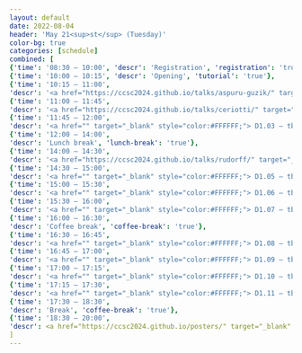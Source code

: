 ```yaml
---
layout: default
date: 2022-08-04
header: 'May 21<sup>st</sup> (Tuesday)'
color-bg: true
categories: [schedule]
combined: [
{'time': '08:30 – 10:00', 'descr': 'Registration', 'registration': 'true'},
{'time': '10:00 – 10:15', 'descr': 'Opening', 'tutorial': 'true'},
{'time': '10:15 – 11:00', 
'descr': '<a href="https://ccsc2024.github.io/talks/aspuru-guzik/" target="_blank" style="color:#FFFFFF;"> D1.01 – Alan Aspuru-Guzik </a> (chair:tba)', 'talk': 'true'},
{'time': '11:00 – 11:45', 
'descr': '<a href="https://ccsc2024.github.io/talks/ceriotti/" target="_blank" style="color:#FFFFFF;"> D1.02 – Michele Ceriotti </a>', 'talk': 'true', 'session': 'Session 1 (Title: tba, Chair: tba)'},
{'time': '11:45 – 12:00', 
'descr': '<a href="" target="_blank" style="color:#FFFFFF;"> D1.03 – tba </a>', 'talk': 'true'},
{'time': '12:00 – 14:00', 
'descr': 'Lunch break', 'lunch-break': 'true'},
{'time': '14:00 – 14:30', 
'descr': '<a href="https://ccsc2024.github.io/talks/rudorff/" target="_blank" style="color:#FFFFFF;"> D1.04 – Guido von Rudorff </a>', 'talk': 'true', 'session': 'Session 2 (Title: tba, Chair: tba)'},
{'time': '14:30 – 15:00', 
'descr': '<a href="" target="_blank" style="color:#FFFFFF;"> D1.05 – tba </a>', 'talk': 'true'},
{'time': '15:00 – 15:30', 
'descr': '<a href="" target="_blank" style="color:#FFFFFF;"> D1.06 – tba </a>','talk': 'true'},
{'time': '15:30 – 16:00', 
'descr': '<a href="" target="_blank" style="color:#FFFFFF;"> D1.07 – tba </a>', 'talk': 'true'},
{'time': '16:00 – 16:30', 
'descr': 'Coffee break', 'coffee-break': 'true'},
{'time': '16:30 – 16:45', 
'descr': '<a href="" target="_blank" style="color:#FFFFFF;"> D1.08 – tba </a>','talk': 'true', 'session': 'Session 3 (Title: Speed Talks, Chair: tba)'},
{'time': '16:45 – 17:00', 
'descr': '<a href="" target="_blank" style="color:#FFFFFF;"> D1.09 – tba </a>', 'talk': 'true'},
{'time': '17:00 – 17:15', 
'descr': '<a href="" target="_blank" style="color:#FFFFFF;"> D1.10 – tba </a>', 'talk': 'true'},
{'time': '17:15 – 17:30', 
'descr': '<a href="" target="_blank" style="color:#FFFFFF;"> D1.11 – tba </a>', 'talk': 'true'},
{'time': '17:30 – 18:30', 
'descr': 'Break', 'coffee-break': 'true'},
{'time': '18:30 – 20:00', 
'descr': <a href="https://ccsc2024.github.io/posters/" target="_blank" style="color:#FFFFFF;"> Poster Sesssion </a>', 'poster': 'true'},
]
---
```


